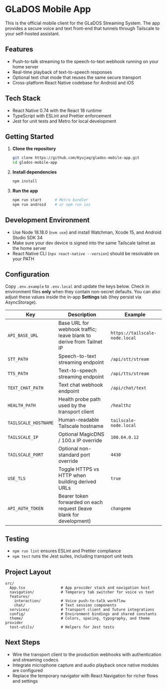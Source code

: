 # GLaDOS Mobile App

This is the official mobile client for the GLaDOS Streaming System. The app provides a secure voice and text front-end that tunnels through Tailscale to your self-hosted assistant.

## Features

- Push-to-talk streaming to the speech-to-text webhook running on your home server
- Real-time playback of text-to-speech responses
- Optional text chat mode that reuses the same secure transport
- Cross-platform React Native codebase for Android and iOS

## Tech Stack

- React Native 0.74 with the React 18 runtime
- TypeScript with ESLint and Prettier enforcement
- Jest for unit tests and Metro for local development

## Getting Started

1. **Clone the repository**
   ```bash
   git clone https://github.com/Kyujaq/glados-mobile-app.git
   cd glados-mobile-app
   ```
2. **Install dependencies**
   ```bash
   npm install
   ```
3. **Run the app**
   ```bash
   npm run start      # Metro bundler
   npm run android    # or npm run ios
   ```

## Development Environment

- Use Node 18.18.0 (`nvm use`) and install Watchman, Xcode 15, and Android Studio SDK 34
- Make sure your dev device is signed into the same Tailscale tailnet as the home server
- React Native CLI (`npx react-native --version`) should be resolvable on your PATH

## Configuration

Copy `.env.example` to `.env.local` and update the keys below. Check in environment files **only** when they contain non-secret defaults. You can also adjust these values inside the in-app **Settings** tab (they persist via AsyncStorage).

| Key                  | Description                                                          | Example                        |
| -------------------- | -------------------------------------------------------------------- | ------------------------------ |
| `API_BASE_URL`       | Base URL for webhook traffic; leave blank to derive from Tailnet IP  | `https://tailscale-node.local` |
| `STT_PATH`           | Speech-to-text streaming endpoint                                    | `/api/stt/stream`              |
| `TTS_PATH`           | Text-to-speech streaming endpoint                                    | `/api/tts/stream`              |
| `TEXT_CHAT_PATH`     | Text chat webhook endpoint                                           | `/api/chat/text`               |
| `HEALTH_PATH`        | Health probe path used by the transport client                       | `/healthz`                     |
| `TAILSCALE_HOSTNAME` | Human-readable Tailscale hostname                                    | `tailscale-node.local`         |
| `TAILSCALE_IP`       | Optional MagicDNS / 100.x IP override                                | `100.64.0.12`                  |
| `TAILSCALE_PORT`     | Optional non-standard port override                                  | `4430`                         |
| `USE_TLS`            | Toggle HTTPS vs HTTP when building derived URLs                      | `true`                         |
| `API_AUTH_TOKEN`     | Bearer token forwarded on each request (leave blank for development) | `changeme`                     |

## Testing

- `npm run lint` ensures ESLint and Prettier compliance
- `npm test` runs the Jest suites, including transport unit tests

## Project Layout

```
src/
  App.tsx                # App provider stack and navigation host
  navigation/            # Temporary tab switcher for voice vs text
  features/
    interaction/         # Voice push-to-talk workflow
    chat/                # Text session components
  services/              # Transport client and future integrations
  config/                # Environment bindings and shared constants
  theme/                 # Colors, spacing, typography, and theme provider
  test-utils/            # Helpers for Jest tests
```

## Next Steps

- Wire the transport client to the production webhooks with authentication and streaming codecs
- Integrate microphone capture and audio playback once native modules are configured
- Replace the temporary navigator with React Navigation for richer flows and settings

